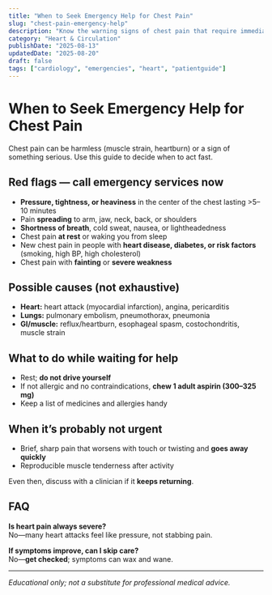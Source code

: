 ```yaml
---
title: "When to Seek Emergency Help for Chest Pain"
slug: "chest-pain-emergency-help"
description: "Know the warning signs of chest pain that require immediate medical attention."
category: "Heart & Circulation"
publishDate: "2025-08-13"
updatedDate: "2025-08-20"
draft: false
tags: ["cardiology", "emergencies", "heart", "patientguide"]
---
```


# When to Seek Emergency Help for Chest Pain

Chest pain can be harmless (muscle strain, heartburn) or a sign of something serious. Use this guide to decide when to act fast.

## Red flags — call emergency services now
- **Pressure, tightness, or heaviness** in the center of the chest lasting >5–10 minutes  
- Pain **spreading** to arm, jaw, neck, back, or shoulders  
- **Shortness of breath**, cold sweat, nausea, or lightheadedness  
- Chest pain **at rest** or waking you from sleep  
- New chest pain in people with **heart disease, diabetes, or risk factors** (smoking, high BP, high cholesterol)  
- Chest pain with **fainting** or **severe weakness**

## Possible causes (not exhaustive)
- **Heart:** heart attack (myocardial infarction), angina, pericarditis  
- **Lungs:** pulmonary embolism, pneumothorax, pneumonia  
- **GI/muscle:** reflux/heartburn, esophageal spasm, costochondritis, muscle strain

## What to do while waiting for help
- Rest; **do not drive yourself**  
- If not allergic and no contraindications, **chew 1 adult aspirin (300–325 mg)**  
- Keep a list of medicines and allergies handy

## When it’s probably not urgent
- Brief, sharp pain that worsens with touch or twisting and **goes away quickly**  
- Reproducible muscle tenderness after activity  

Even then, discuss with a clinician if it **keeps returning**.

## FAQ
**Is heart pain always severe?**  
No—many heart attacks feel like pressure, not stabbing pain.  

**If symptoms improve, can I skip care?**  
No—**get checked**; symptoms can wax and wane.

---

*Educational only; not a substitute for professional medical advice.*
